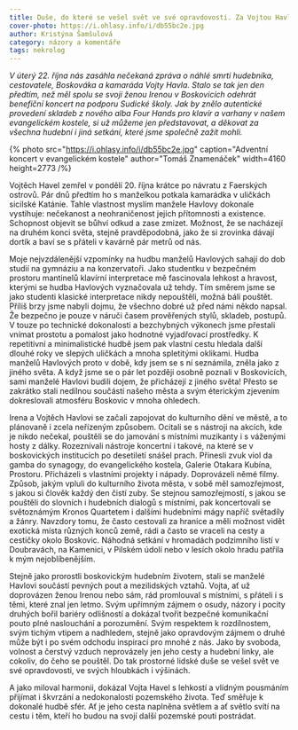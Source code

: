 ```yaml
---
title: Duše, do které se vešel svět ve své opravdovosti. Za Vojtou Havlem
cover-photo: https://i.ohlasy.info/i/db55bc2e.jpg
author: Kristýna Šamšulová
category: názory a komentáře
tags: nekrolog
---
```


*V úterý 22\. října nás zasáhla nečekaná zpráva o náhlé smrti hudebníka, cestovatele, Boskováka a kamaráda Vojty Havla. Stalo se tak jen den předtím, než měl spolu se svojí ženou Irenou v Boskovicích odehrát benefiční koncert na podporu Sudické školy. Jak by znělo autentické provedení skladeb z nového alba Four Hands pro klavír a varhany v našem evangelickém kostele, si už můžeme jen představovat, a děkovat za všechna hudební i jiná setkání, které jsme společně zažít mohli.*

{% photo src="https://i.ohlasy.info/i/db55bc2e.jpg" caption="Adventní koncert v evangelickém kostele" author="Tomáš Znamenáček" width=4160 height=2773 /%}

Vojtěch Havel zemřel v pondělí 20\. října krátce po návratu z Faerských ostrovů. Pár dnů předtím ho s manželkou potkala kamarádka v uličkách sicilské Katánie. Tahle vlastnost myslím manžele Havlovy dokonale vystihuje: nečekanost a neohraničenost jejich přítomnosti a existence. Schopnost objevit se bůhví odkud a zase zmizet. Možnost, že se nacházejí na druhém konci světa, stejně pravděpodobná, jako že si zrovinka dávají dortík a baví se s přáteli v kavárně pár metrů od nás.

Moje nejvzdálenější vzpomínky na hudbu manželů Havlových sahají do dob studií na gymnáziu a na konzervatoři. Jako studentku v bezpečném prostoru mantinelů klavírní interpretace mě fascinovala lehkost a hravost, kterými se hudba Havlových vyznačovala už tehdy. Tím směrem jsme se jako studenti klasické interpretace nikdy nepouštěli, možná báli pouštět. Příliš brzy jsme nabyli dojmu, že všechno dobré už před námi někdo napsal. Že bezpečno je pouze v náruči časem prověřených stylů, skladeb, postupů. V touze po technické dokonalosti a bezchybných výkonech jsme přestali vnímat prostotu a pomalost jako hodnotné vyjadřovací prostředky. K repetitivní a minimalistické hudbě jsem pak vlastní cestu hledala další dlouhé roky ve slepých uličkách a mnoha spletitými oklikami. Hudba manželů Havlových proto v době, kdy jsem se s ní seznámila, zněla jako z jiného světa. A když jsme se o pár let později osobně poznali v Boskovicích, sami manželé Havlovi budili dojem, že přicházejí z jiného světa\! Přesto se zakrátko stali nedílnou součástí našeho města a svým éterickým zjevením dokreslovali atmosféru Boskovic v mnoha ohledech.

Irena a Vojtěch Havlovi se začali zapojovat do kulturního dění ve městě, a to plánovaně i zcela neřízeným způsobem. Ocitali se s nástroji na akcích, kde je nikdo nečekal, pouštěli se do jamování s místními muzikanty i s váženými hosty z dálky. Rozeznívali nástroje koncertní i takové, na které se v boskovických institucích po desetiletí snášel prach. Přinesli zvuk viol da gamba do synagogy, do evangelického kostela, Galerie Otakara Kubína, Prostoru. Přicházeli s vlastními projekty i nápady. Doprovázeli němé filmy. Způsob, jakým vpluli do kulturního života města, v sobě měl samozřejmost, s jakou si člověk každý den čistí zuby. Se stejnou samozřejmostí, s jakou se pouštěli do slovních i hudebních dialogů s místními, pak koncertovali se světoznámým Kronos Quartetem i dalšími hudebními mágy napříč světadíly a žánry. Navzdory tomu, že často cestovali za hranice a měli možnost vidět exotická místa různých konců země, rádi a často se vraceli na cesty a cestičky okolo Boskovic. Náhodná setkání v hromadách podzimního listí v Doubravách, na Kamenici, v Pilském údolí nebo v lesích okolo hradu patřila k mým nejoblíbenějším.

Stejně jako prorostli boskovickým hudebním životem, stali se manželé Havlovi součástí pevných pout a mezilidských vztahů. Vojta, ať už doprovázen ženou Irenou nebo sám, rád promlouval s místními, s přáteli i s těmi, které znal jen letmo. Svým upřímným zájmem o osudy, názory i pocity druhých bořil bariéry odlišností a dokázal tvořit bezpečné komunikační pouto plné naslouchání a porozumění. Svým respektem k rozdílnostem, svým tichým vtipem a nadhledem, stejně jako opravdovým zájmem o druhé může být i po svém odchodu inspirací pro mnohé z nás. Jako by svoboda, volnost a čerstvý vzduch neprovázely jen jeho cesty a hudební linky, ale cokoliv, do čeho se pouštěl. Do tak prostorné lidské duše se vešel svět ve své opravdovosti, ve svých hloubkách i výšinách.

A jako miloval harmonii, dokázal Vojta Havel s lehkostí a vlídným pousmáním přijímat i škvrzání a nedokonalosti pozemského života. Teď směřuje k dokonalé hudbě sfér. Ať je jeho cesta naplněna světlem a ať světlo svítí na cestu i těm, kteří ho budou na svojí další pozemské pouti postrádat.

